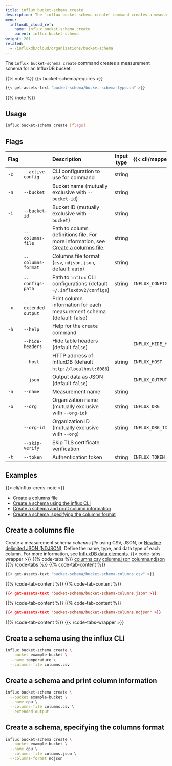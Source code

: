```yaml
---
title: influx bucket-schema create
description: The `influx bucket-schema create` command creates a measurement schema for an InfluxDB bucket.
menu:
  influxdb_cloud_ref:
    name: influx bucket-schema create
    parent: influx bucket-schema
weight: 201
related:
  - /influxdb/cloud/organizations/bucket-schema
---
```


The `influx bucket-schema create` command creates a measurement schema for an InfluxDB bucket.

{{% note %}}
{{< bucket-schema/requires >}}
```sh
{{< get-assets-text "bucket-schema/bucket-schema-type.sh" >}}
```
{{% /note %}}

## Usage

```sh
influx bucket-schema create [flags]
```

## Flags

| Flag |                     | Description                                                           | Input type | {{< cli/mapped >}}    |
| :--- | :------------------ | :-------------------------------------------------------------------- | :--------: | :-------------------- |
| `-c` | `--active-config`   | CLI configuration to use for command                                  |   string   |                       |
| `-n` | `--bucket`          | Bucket name (mutually exclusive with `--bucket-id`)                   |   string   |                       |
| `-i` | `--bucket-id`       | Bucket ID (mutually exclusive with `--bucket`)                        |   string   |                       |
|      | `--columns-file`    | Path to column definitions file. For more information, see [Create a columns file](/influxdb/cloud/reference/cli/influx/bucket-schema/create/#create-a-columns-file).                                                        |   string   |                       |
|      | `--columns-format`  | Columns file format (`csv`, `ndjson`, `json`, default: `auto`)        |   string   |                       |             
|      | `--configs-path`    | Path to `influx` CLI configurations (default `~/.influxdbv2/configs`) |   string   | `INFLUX_CONFIGS_PATH` |
| `-x` | `--extended-output` | Print column information for each measurement schema (default: false)        |            |                       |
| `-h` | `--help`            | Help for the `create` command                                         |            |                       |
|      | `--hide-headers`    | Hide table headers (default `false`)                                  |            | `INFLUX_HIDE_HEADERS` |
|      | `--host`            | HTTP address of InfluxDB (default `http://localhost:8086`)            |   string   | `INFLUX_HOST`         |
|      | `--json`            | Output data as JSON (default `false`)                                 |            | `INFLUX_OUTPUT_JSON`  |
| `-n` | `--name`            | Measurement name                                                       |   string   |                       |
| `-o` | `--org`             | Organization name (mutually exclusive with `--org-id`)                |   string   | `INFLUX_ORG`          |
|      | `--org-id`          | Organization ID (mutually exclusive with `--org`)                     |   string   | `INFLUX_ORG_ID`       |
|      | `--skip-verify`     | Skip TLS certificate verification                                     |            |                       |
| `-t` | `--token`           | Authentication token                                                  |   string   | `INFLUX_TOKEN`        |


## Examples

{{< cli/influx-creds-note >}}

- [Create a columns file](#create-a-columns-file)
- [Create a schema using the influx CLI](#create-a-schema-using-the-influx-cli)
- [Create a schema and print column information](#create-a-schema-and-print-column-information)
- [Create a schema, specifying the columns format](#create-a-schema-specifying-the-columns-format)

## Create a columns file

Create a measurement schema *columns file* using CSV, JSON, or [Newline delimited JSON (NDJSON)](http://ndjson.org/). Define the name, type, and data type of each column. For more information, see [InfluxDB data elements](/influxdb/cloud/reference/key-concepts/data-elements/).
{{< code-tabs-wrapper >}}
{{% code-tabs %}}
[columns.csv](#)
[columns.json](#)
[columns.ndjson](#)
{{% /code-tabs %}}
{{% code-tab-content %}}
```sh
{{< get-assets-text "bucket-schema/bucket-schema-columns.csv" >}}
```
{{% /code-tab-content %}}
{{% code-tab-content %}}
```json
{{< get-assets-text "bucket-schema/bucket-schema-columns.json" >}}
```
{{% /code-tab-content %}}
{{% code-tab-content %}}
```json
{{< get-assets-text "bucket-schema/bucket-schema-columns.ndjson" >}}
```
{{% /code-tab-content %}}
{{< /code-tabs-wrapper >}}

## Create a schema using the influx CLI

```sh
influx bucket-schema create \
  --bucket example-bucket \
  --name temperature \
  --columns-file columns.csv
```

## Create a schema and print column information
```sh
influx bucket-schema create \
  --bucket example-bucket \
  --name cpu \
  --columns-file columns.csv \
  --extended-output
```

## Create a schema, specifying the columns format
```sh
influx bucket-schema create \
  --bucket example-bucket \
  --name cpu \
  --columns-file columns.json \
  --columns-format ndjson
```
